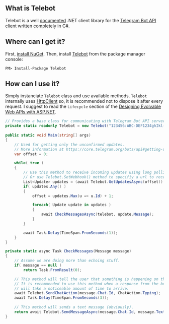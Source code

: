 What is Telebot
--------------------------------
Telebot is a well [documented](https://msdn.microsoft.com/en-us/library/b2s063f7%28vs.71%29.aspx?f=255&MSPPError=-2147217396) .NET client library for the [Telegram Bot API](https://core.telegram.org/bots/api) client written completely in C#.

Where can I get it?
--------------------------------
First, [install NuGet](http://docs.nuget.org/docs/start-here/installing-nuget). Then, install [Telebot](https://www.nuget.org/packages/Telebot/) from the package manager console:

    PM> Install-Package Telebot

How can I use it?
--------------------------------

Simply instanciate `Telebot` class and use available methods.
`Telebot` internally uses [HttpClient](https://msdn.microsoft.com/en-us/library/system.net.http.httpclient%28v=vs.118%29.aspx) so, it is recommended not to dispose it after every request. 
I suggest to read the `Lifecycle` section of the [Designing Evolvable Web APIs with ASP.NET](http://chimera.labs.oreilly.com/books/1234000001708/ch14.html#_httpclient_class).

```csharp
// Provides a base class for communicating with Telegram Bot API servers.
private static readonly Telebot = new Telebot("123456:ABC-DEF1234ghIkl-zyx57W2v1u123ew11");
    
public static void Main(string[] args)
{
    // Used for getting only the unconfirmed updates.
    // More information at https://core.telegram.org/bots/api#getting-updates
    var offset = 0; 

    while( true )
    {
        // Use this method to receive incoming updates using long polling.
        // Or use Telebot.SetWebhook() method to specifiy a url to receive incoming updates.
        List<Update> updates = (await Telebot.GetUpdatesAsync(offset)).ToList();
        if( updates.Any() )
        {
            offset = updates.Max(u => u.Id) + 1;        

            foreach( Update update in updates )
            {
                await CheckMessagesAsync(telebot, update.Message);
            }
        }

        await Task.Delay(TimeSpan.FromSeconds(1));
    }
}

private static async Task CheckMessages(Message message)
{
    // Assume we are doing more than echoing stuff.
    if( message == null )
        return Task.FromResult(0);

    // This method will tell the user that something is happening on the bot's side.
    // It is recommended to use this method when a response from the bot 
    // will take a noticeable amount of time to arrive.
    await Telebot.SendChatAction(message.Chat.Id, ChatAction.Typing);
    await Task.Delay(TimeSpan.FromSeconds(3));
    
    // This method will sends a text message (obviously).
    return await Telebot.SendMessageAsync(message.Chat.Id, message.Text ?? "Hmmmm");        
}
```
